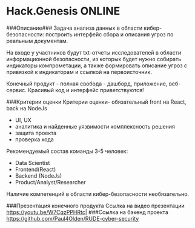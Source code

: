 # Hack.Genesis ONLINE #


###Описание###
Задача анализа данных в области кибер-безопасности:
построить интерфейс сбора и описания угроз по реальным документам.

На входе у участников будут txt-отчеты исследователей в области информационной безопасности, из которых будет нужно собирать индикаторы компрометации, а также формировать описание угроз с привязкой к индикаторам и ссылкой на первоисточник.

Конечный продукт - полная свобода - дашборд, приложение, веб-сервис.
Красивый код и интерфейс приветствуются!

###Критерии оценки
Критерии оценки- обязательный front на React, back на NodeJs
- UI, UX
- аналитика и найденные уязвимости
комплексность решения
- защита проекта
- проверка кода

Рекомендуемый состав команды
3-5 человек:
- Data Scientist
- Frontend(React)
- Backend (NodeJs)
- Product/Analyst/Researcher

Наличие компетенций в области кибер-безопасности необязательно.

###Презентация конечного продукта
Ссылка на видео презентации https://youtu.be/W7CqzPPHRtc|
###Ссылка на бэкенд проекта
https://github.com/Paul4Olden/RUDE-cyber-security
